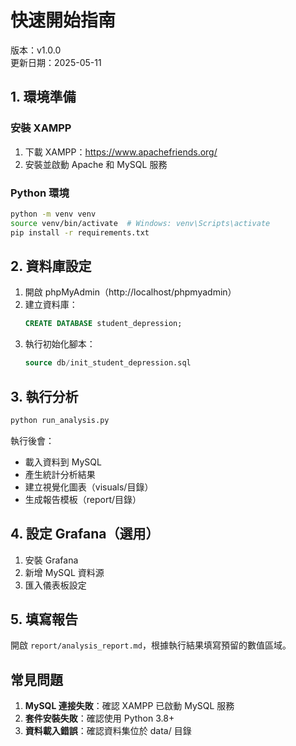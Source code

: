 # 快速開始指南

版本：v1.0.0  
更新日期：2025-05-11

## 1. 環境準備

### 安裝 XAMPP

1. 下載 XAMPP：https://www.apachefriends.org/
2. 安裝並啟動 Apache 和 MySQL 服務

### Python 環境

```bash
python -m venv venv
source venv/bin/activate  # Windows: venv\Scripts\activate
pip install -r requirements.txt
```

## 2. 資料庫設定

1. 開啟 phpMyAdmin（http://localhost/phpmyadmin）
2. 建立資料庫：
   ```sql
   CREATE DATABASE student_depression;
   ```
3. 執行初始化腳本：
   ```sql
   source db/init_student_depression.sql
   ```

## 3. 執行分析

```bash
python run_analysis.py
```

執行後會：

- 載入資料到 MySQL
- 產生統計分析結果
- 建立視覺化圖表（visuals/目錄）
- 生成報告模板（report/目錄）

## 4. 設定 Grafana（選用）

1. 安裝 Grafana
2. 新增 MySQL 資料源
3. 匯入儀表板設定

## 5. 填寫報告

開啟 `report/analysis_report.md`，根據執行結果填寫預留的數值區域。

## 常見問題

1. **MySQL 連接失敗**：確認 XAMPP 已啟動 MySQL 服務
2. **套件安裝失敗**：確認使用 Python 3.8+
3. **資料載入錯誤**：確認資料集位於 data/ 目錄

